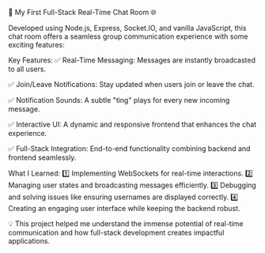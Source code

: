 🚀 My First Full-Stack Real-Time Chat Room 🌐

Developed using Node.js, Express, Socket.IO, and vanilla JavaScript, this chat room offers a seamless group communication experience with some exciting features:

Key Features:
✅ Real-Time Messaging: Messages are instantly broadcasted to all users.


✅ Join/Leave Notifications: Stay updated when users join or leave the chat.


✅ Notification Sounds: A subtle "ting" plays for every new incoming message.


✅ Interactive UI: A dynamic and responsive frontend that enhances the chat experience.


✅ Full-Stack Integration: End-to-end functionality combining backend and frontend seamlessly.

What I Learned:
1️⃣ Implementing WebSockets for real-time interactions.
2️⃣ Managing user states and broadcasting messages efficiently.
3️⃣ Debugging and solving issues like ensuring usernames are displayed correctly.
4️⃣ Creating an engaging user interface while keeping the backend robust.

💡 This project helped me understand the immense potential of real-time communication and how full-stack development creates impactful applications.
